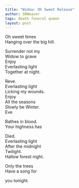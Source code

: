 ```yaml
---
title: "Widow: Oh Sweet Release"
author: SRWeaver
tags: death funeral queen
layout: post
---
```

Oh sweet times<br />
Hanging over the big hill. 

Surrender not my<br />
Widow to grave<br />
Enjoy<br />
Everlasting light<br />
Together at night. 

Reve.<br />
Everlasting light<br />
Licking my wounds.<br />
Enjoy<br />
All the seasons<br />
Slowly be Winter.<br />
Eve 

Bathes in blood.<br />
Your highness has 

Died.<br />
Everlasting light<br />
After the midnight<br />
Twilight.<br />
Hallow forest night. 

Only the trees<br />
Have a song for 

you tonight.
